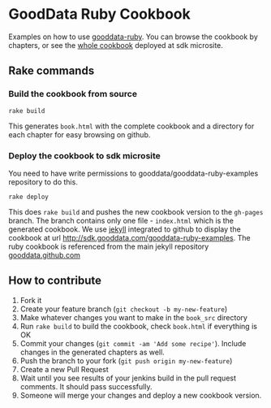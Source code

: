 # GoodData Ruby Cookbook

Examples on how to use [gooddata-ruby](https://github.com/gooddata/gooddata-ruby). You can browse the cookbook by chapters, or see the [whole cookbook](http://sdk.gooddata.com/gooddata-ruby-examples/) deployed at sdk microsite.

## Rake commands
### Build the cookbook from source

    rake build

This generates `book.html` with the complete cookbook and a directory for each chapter for easy browsing on github.

### Deploy the cookbook to sdk microsite
You need to have write permissions to gooddata/gooddata-ruby-examples repository to do this.

    rake deploy

This does `rake build` and pushes the new cookbook version to the `gh-pages` branch. The branch contains only one file - `index.html` which is the generated cookbook. We use [jekyll](http://jekyllrb.com/) integrated to github to display the cookbook at url http://sdk.gooddata.com/gooddata-ruby-examples. The ruby cookbook is referenced from the main jekyll repository [gooddata.github.com](https://github.com/gooddata/gooddata.github.com)


## How to contribute

1. Fork it 
2. Create your feature branch (`git checkout -b my-new-feature`)
3. Make whatever changes you want to make in the `book_src` directory
4. Run `rake build` to build the cookbook, check `book.html` if everything is OK
4. Commit your changes (`git commit -am 'Add some recipe'`). Include changes in the generated chapters as well.
5. Push the branch to your fork (`git push origin my-new-feature`)
6. Create a new Pull Request
7. Wait until you see results of your jenkins build in the pull request comments. It should pass successfully.
8. Someone will merge your changes and deploy a new cookbook version.


